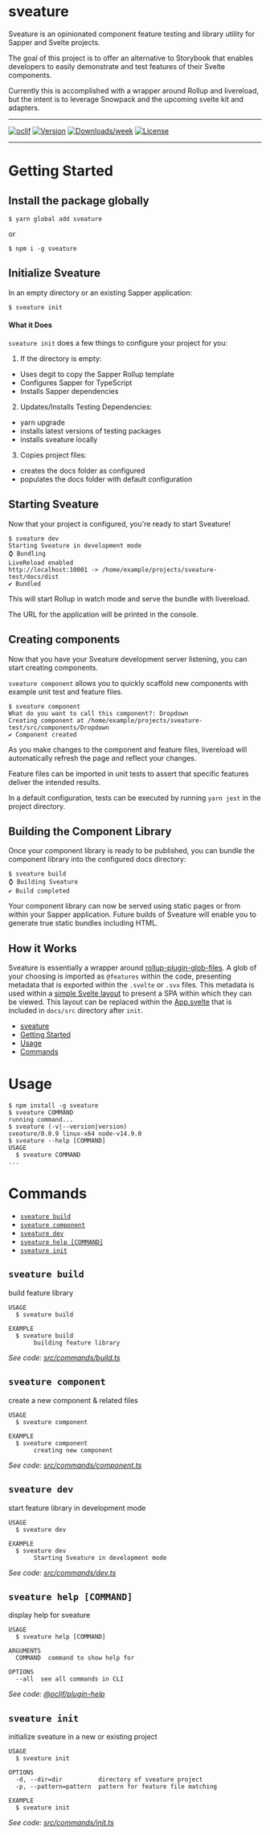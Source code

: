 # sveature

Sveature is an opinionated component feature testing and library utility for Sapper and Svelte projects.

The goal of this project is to offer an alternative to Storybook that enables developers to easily demonstrate and test features of their Svelte components.

Currently this is accomplished with a wrapper around Rollup and livereload, but the intent is to leverage Snowpack and the upcoming svelte kit and adapters.

---

[![oclif](https://img.shields.io/badge/cli-oclif-brightgreen.svg)](https://oclif.io)
[![Version](https://img.shields.io/npm/v/sveature.svg)](https://npmjs.org/package/sveature)
[![Downloads/week](https://img.shields.io/npm/dw/sveature.svg)](https://npmjs.org/package/sveature)
[![License](https://img.shields.io/npm/l/sveature.svg)](https://github.com/aewing/sveature/blob/master/package.json)

---

# Getting Started

## Install the package globally

```sh-session
$ yarn global add sveature
```

or

```sh-session
$ npm i -g sveature
```

## Initialize Sveature

In an empty directory or an existing Sapper application:

```sh-session
$ sveature init
```

#### What it Does

`sveature init` does a few things to configure your project for you:

1. If the directory is empty:

- Uses degit to copy the Sapper Rollup template
- Configures Sapper for TypeScript
- Installs Sapper dependencies

2. Updates/Installs Testing Dependencies:

- yarn upgrade
- installs latest versions of testing packages
- installs sveature locally

3. Copies project files:

- creates the docs folder as configured
- populates the docs folder with default configuration

## Starting Sveature

Now that your project is configured, you're ready to start Sveature!

```sh-session
$ sveature dev
Starting Sveature in development mode
⌚ Bundling
LiveReload enabled
http://localhost:10001 -> /home/example/projects/sveature-test/docs/dist
✔ Bundled
```

This will start Rollup in watch mode and serve the bundle with livereload.

The URL for the application will be printed in the console.

## Creating components

Now that you have your Sveature development server listening, you can start creating components.

`sveature component` allows you to quickly scaffold new components with example unit test and feature files.

```sh-session
$ sveature component
What do you want to call this component?: Dropdown
Creating component at /home/example/projects/sveature-test/src/components/Dropdown
✔ Component created
```

As you make changes to the component and feature files, livereload will automatically refresh the page and reflect your changes.

Feature files can be imported in unit tests to assert that specific features deliver the intended results.

In a default configuration, tests can be executed by running `yarn jest` in the project directory.

## Building the Component Library

Once your component library is ready to be published, you can bundle the component library into the configured docs directory:

```sh-session
$ sveature build
⌚ Building Sveature
✔ Build completed
```

Your component library can now be served using static pages or from within your Sapper application.
Future builds of Sveature will enable you to generate true static bundles including HTML.

## How it Works

Sveature is essentially a wrapper around [rollup-plugin-glob-files](https://www.npmjs.com/package/rollup-plugin-glob-files).
A glob of your choosing is imported as `@features` within the code, presenting metadata that is exported within the `.svelte` or `.svx` files.
This metadata is used within a [simple Svelte layout](https://github.com/aewing/sveature/blob/main/Layout.svelte) to present a SPA within which they can be viewed.
This layout can be replaced within the [App.svelte](https://github.com/aewing/sveature/blob/main/src/scaffold/docs/src/App.svelte) that is included in `docs/src` directory after `init`.

<!-- toc -->
* [sveature](#sveature)
* [Getting Started](#getting-started)
* [Usage](#usage)
* [Commands](#commands)
<!-- tocstop -->

# Usage

<!-- usage -->
```sh-session
$ npm install -g sveature
$ sveature COMMAND
running command...
$ sveature (-v|--version|version)
sveature/0.0.9 linux-x64 node-v14.9.0
$ sveature --help [COMMAND]
USAGE
  $ sveature COMMAND
...
```
<!-- usagestop -->

# Commands

<!-- commands -->
* [`sveature build`](#sveature-build)
* [`sveature component`](#sveature-component)
* [`sveature dev`](#sveature-dev)
* [`sveature help [COMMAND]`](#sveature-help-command)
* [`sveature init`](#sveature-init)

## `sveature build`

build feature library

```
USAGE
  $ sveature build

EXAMPLE
  $ sveature build
       building feature library
```

_See code: [src/commands/build.ts](https://github.com/aewing/sveature/blob/v0.0.9/src/commands/build.ts)_

## `sveature component`

create a new component & related files

```
USAGE
  $ sveature component

EXAMPLE
  $ sveature component
       creating new component
```

_See code: [src/commands/component.ts](https://github.com/aewing/sveature/blob/v0.0.9/src/commands/component.ts)_

## `sveature dev`

start feature library in development mode

```
USAGE
  $ sveature dev

EXAMPLE
  $ sveature dev
       Starting Sveature in development mode
```

_See code: [src/commands/dev.ts](https://github.com/aewing/sveature/blob/v0.0.9/src/commands/dev.ts)_

## `sveature help [COMMAND]`

display help for sveature

```
USAGE
  $ sveature help [COMMAND]

ARGUMENTS
  COMMAND  command to show help for

OPTIONS
  --all  see all commands in CLI
```

_See code: [@oclif/plugin-help](https://github.com/oclif/plugin-help/blob/v3.2.0/src/commands/help.ts)_

## `sveature init`

initialize sveature in a new or existing project

```
USAGE
  $ sveature init

OPTIONS
  -d, --dir=dir          directory of sveature project
  -p, --pattern=pattern  pattern for feature file matching

EXAMPLE
  $ sveature init
```

_See code: [src/commands/init.ts](https://github.com/aewing/sveature/blob/v0.0.9/src/commands/init.ts)_
<!-- commandsstop -->
